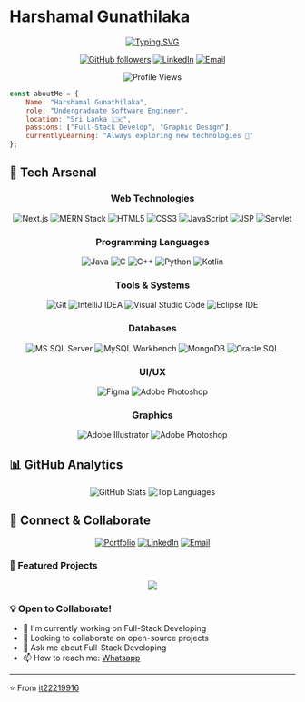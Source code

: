 # Harshamal Gunathilaka

<div align="center">
  
  [![Typing SVG](https://readme-typing-svg.herokuapp.com?font=Fira+Code&pause=1000&width=435&lines=Full+Stack+Developer;Graphic+Designer;Undergraduate+Software+Engineer;3rd+Year+Student+at+SLIIT)](https://harshamal.me)

  [![GitHub followers](https://img.shields.io/github/followers/it22219916?label=Follow&style=social)](https://github.com/it22219916)
  [![LinkedIn](https://img.shields.io/badge/-LinkedIn-0077B5?style=flat&logo=linkedin&logoColor=white)](https://www.linkedin.com/in/harshamal-vishwajith/)
  [![Email](https://img.shields.io/badge/-Email-D14836?style=flat&logo=gmail&logoColor=white)](mailto:harshamalvishwajith@gmail.com)
  
  <img src="https://komarev.com/ghpvc/?username=it22219916&color=3ABFEF&style=flat-square&label=Profile+Views" alt="Profile Views" />
</div>


```javascript
const aboutMe = {
    Name: "Harshamal Gunathilaka",
    role: "Undergraduate Software Engineer",
    location: "Sri Lanka 🇱🇰",
    passions: ["Full-Stack Develop", "Graphic Design"],
    currentlyLearning: "Always exploring new technologies 🚀"
};
```

## 🔧 Tech Arsenal

<div align="center">
  
### Web Technologies
![Next.js](https://img.shields.io/badge/Next.js-000000?style=for-the-badge&logo=nextdotjs&logoColor=white)
![MERN Stack](https://img.shields.io/badge/MERN-3DDC84?style=for-the-badge&logo=mongodb&logoColor=white)
![HTML5](https://img.shields.io/badge/HTML5-E34F26?style=for-the-badge&logo=html5&logoColor=white)
![CSS3](https://img.shields.io/badge/CSS3-1572B6?style=for-the-badge&logo=css3&logoColor=white)
![JavaScript](https://img.shields.io/badge/JavaScript-F7DF1E?style=for-the-badge&logo=javascript&logoColor=black)
![JSP](https://img.shields.io/badge/JSP-007396?style=for-the-badge&logo=java&logoColor=white)
![Servlet](https://img.shields.io/badge/Servlet-007396?style=for-the-badge&logo=java&logoColor=white)

### Programming Languages
![Java](https://img.shields.io/badge/Java-007396?style=for-the-badge&logo=java&logoColor=white)
![C](https://img.shields.io/badge/C-A8B9CC?style=for-the-badge&logo=c&logoColor=white)
![C++](https://img.shields.io/badge/C++-00599C?style=for-the-badge&logo=c%2B%2B&logoColor=white)
![Python](https://img.shields.io/badge/Python-3776AB?style=for-the-badge&logo=python&logoColor=white)
![Kotlin](https://img.shields.io/badge/Kotlin-0095D5?style=for-the-badge&logo=kotlin&logoColor=white)

### Tools & Systems
![Git](https://img.shields.io/badge/-Git-F05032?style=flat-square&logo=git&logoColor=white)
![IntelliJ IDEA](https://img.shields.io/badge/IntelliJ_IDEA-000000?style=for-the-badge&logo=intellijidea&logoColor=white)
![Visual Studio Code](https://img.shields.io/badge/VS_Code-007ACC?style=for-the-badge&logo=visualstudiocode&logoColor=white)
![Eclipse IDE](https://img.shields.io/badge/Eclipse_IDE-2C2255?style=for-the-badge&logo=eclipseide&logoColor=white)

### Databases
![MS SQL Server](https://img.shields.io/badge/MS_SQL_Server-CC2927?style=for-the-badge&logo=microsoftsqlserver&logoColor=white)
![MySQL Workbench](https://img.shields.io/badge/MySQL_Workbench-4479A1?style=for-the-badge&logo=mysql&logoColor=white)
![MongoDB](https://img.shields.io/badge/MongoDB-47A248?style=for-the-badge&logo=mongodb&logoColor=white)
![Oracle SQL](https://img.shields.io/badge/Oracle_SQL-F80000?style=for-the-badge&logo=oracle&logoColor=white)

### UI/UX
![Figma](https://img.shields.io/badge/Figma-F24E1E?style=for-the-badge&logo=figma&logoColor=white)
![Adobe Photoshop](https://img.shields.io/badge/Adobe_Photoshop-31A8FF?style=for-the-badge&logo=adobephotoshop&logoColor=white)

### Graphics
![Adobe Illustrator](https://img.shields.io/badge/Adobe_Illustrator-FF9A00?style=for-the-badge&logo=adobeillustrator&logoColor=white)
![Adobe Photoshop](https://img.shields.io/badge/Adobe_Photoshop-31A8FF?style=for-the-badge&logo=adobephotoshop&logoColor=white)

</div>

## 📊 GitHub Analytics

<div align="center">

<img align="center" src="https://github-readme-stats.vercel.app/api?username=it22219916&show_icons=true&theme=radical" alt="GitHub Stats" />

<img align="center" src="https://github-readme-stats.vercel.app/api/top-langs/?username=it22219916&layout=compact&theme=radical" alt="Top Languages" />

</div>

## 🤝 Connect & Collaborate

<div align="center">
  
[![Portfolio](https://img.shields.io/badge/-Portfolio-000000?style=flat-square&logo=react&logoColor=white)](https://harshamal.me)
[![LinkedIn](https://img.shields.io/badge/-LinkedIn-0077B5?style=flat-square&logo=linkedin&logoColor=white)](http://www.linkedin.com/in/harshamal-vishwajith)
[![Email](https://img.shields.io/badge/-Email-D14836?style=flat-square&logo=gmail&logoColor=white)](mailto:harshamalvishwajith@gmail.com)

</div>

### 🌟 Featured Projects

<div align="center">
  
<a href="https://github.com/it22219916/course">
  <img align="center" src="https://github-readme-stats.vercel.app/api/pin/?username=it22219916&repo=course&theme=radical" />
</a>

</div>

### 💡 Open to Collaborate!

- 🔭 I'm currently working on Full-Stack Developing
- 👯 Looking to collaborate on open-source projects
- 💬 Ask me about Full-Stack Developing
- 📫 How to reach me: [Whatsapp](https://wa.me/94766583229)

---
⭐️ From [it22219916](https://github.com/it22219916)
